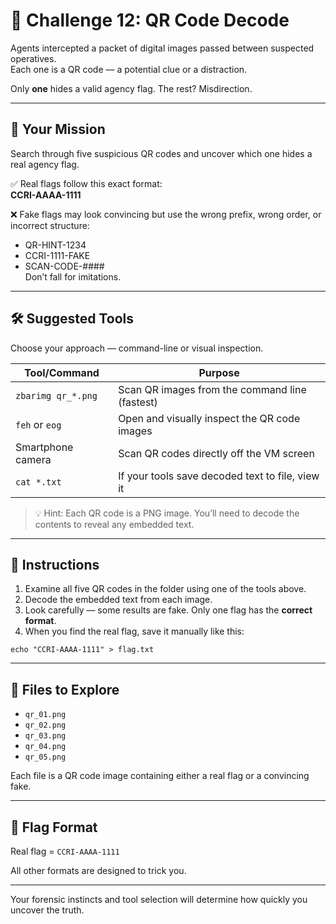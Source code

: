 # 🧠 Challenge 12: QR Code Decode

Agents intercepted a packet of digital images passed between suspected operatives.  
Each one is a QR code — a potential clue or a distraction.

Only **one** hides a valid agency flag. The rest? Misdirection.

---

## 🎯 Your Mission

Search through five suspicious QR codes and uncover which one hides a real agency flag.

✅ Real flags follow this exact format:  
**CCRI-AAAA-1111**

❌ Fake flags may look convincing but use the wrong prefix, wrong order, or incorrect structure:  
- QR-HINT-1234  
- CCRI-1111-FAKE  
- SCAN-CODE-####  
Don’t fall for imitations.

---

## 🛠 Suggested Tools

Choose your approach — command-line or visual inspection.

| Tool/Command              | Purpose                                         |
|---------------------------|--------------------------------------------------|
| `zbarimg qr_*.png`        | Scan QR images from the command line (fastest)   |
| `feh` or `eog`            | Open and visually inspect the QR code images     |
| Smartphone camera         | Scan QR codes directly off the VM screen         |
| `cat *.txt`               | If your tools save decoded text to file, view it |

> 💡 Hint: Each QR code is a PNG image. You’ll need to decode the contents to reveal any embedded text.

---

## 📝 Instructions

1. Examine all five QR codes in the folder using one of the tools above.  
2. Decode the embedded text from each image.  
3. Look carefully — some results are fake. Only one flag has the **correct format**.  
4. When you find the real flag, save it manually like this:

```
echo "CCRI-AAAA-1111" > flag.txt
```

---

## 📂 Files to Explore

* `qr_01.png`
* `qr_02.png`
* `qr_03.png`
* `qr_04.png`
* `qr_05.png`

Each file is a QR code image containing either a real flag or a convincing fake.

---

## 🏁 Flag Format

Real flag = `CCRI-AAAA-1111`

All other formats are designed to trick you.

---

Your forensic instincts and tool selection will determine how quickly you uncover the truth.
